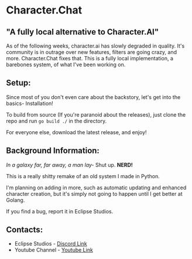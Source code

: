 # Character.Chat
## "A fully local alternative to Character.AI"
As of the following weeks, character.ai has slowly degraded in quality. It's community is in outrage over new features, filters are going crazy, and more.
Character.Chat fixes that. This is a fully local implementation, a barebones system, of what I've been working on.
## Setup: 
Since most of you don't even care about the backstory, let's get into the basics- Installation!

To build from source (If you're paranoid about the releases), just clone the repo and run `go build ./` in the directory.

For everyone else, download the latest release, and enjoy!
## Background Information:
*In a galaxy far, far away, a man lay-* Shut up. **NERD!**

This is a really shitty remake of an old system I made in Python.

I'm planning on adding in more, such as automatic updating and enhanced character creation, but it's simply not going to happen until I get better at Golang.

If you find a bug, report it in Eclipse Studios.
## Contacts:

* Eclipse Studios - [Discord Link](https://discord.gg/zBvUqbahdb)
* Youtube Channel - [Youtube Link](https://youtube.com/@SpaceReii)